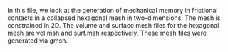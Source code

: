 In this file, we look at the generation of mechanical memory in frictional contacts in a collapsed hexagonal mesh in two-dimensions. The mesh is constrained in 2D. The volume and surface mesh files for the hexagonal mesh are vol.msh and surf.msh respectively. These mesh files were generated via gmsh. 
